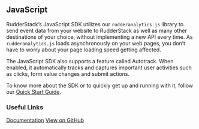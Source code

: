 ## JavaScript

RudderStack’s JavaScript SDK utilizes our `rudderanalytics.js` library to send event data from your website to RudderStack as well as many other destinations of your choice, without implementing a new API every time. As `rudderanalytics.js` loads asynchronously on your web pages, you don’t have to worry about your page loading speed getting affected.

The JavaScript SDK also supports a feature called Autotrack. When enabled, it automatically tracks and captures important user activities such as clicks, form value changes and submit actions.

To know more about the SDK or to quickly get up and running with it, follow our [Quick Start Guide](https://github.com/rudderlabs/rudder-sdk-js#how-to-use-the-rudderstack-javascript-sdk).

### Useful Links

[Documentation][]
[View on GitHub][]

[//]: # "These are reference links used in the body of this note and get stripped out when the markdown processor does its job. There is no need to format nicely because it shouldn't be seen. Thanks SO - http://stackoverflow.com/questions/4823468/store-comments-in-markdown-syntax"
[documentation]: https://docs.rudderstack.com/rudderstack-sdk-integration-guides/rudderstack-javascript-sdk
[view on github]: https://github.com/rudderlabs/rudder-sdk-js

